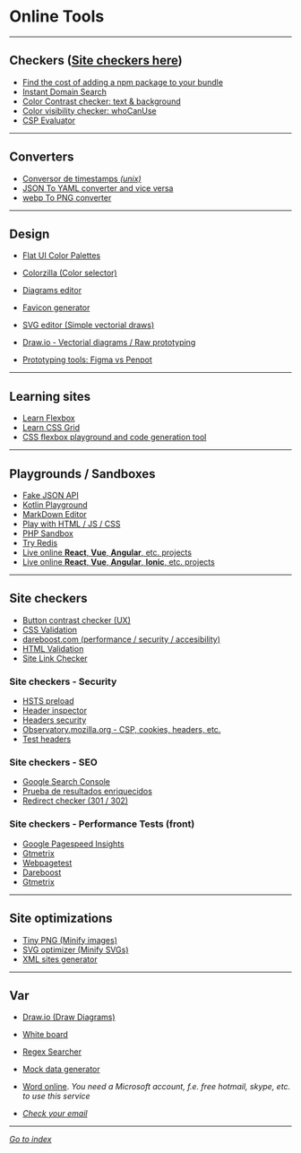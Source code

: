 # Online Tools

***
## Checkers ([Site checkers here](#site-checkers))

* <a href="https://bundlephobia.com/"
    rel="nofollow noopener noreferrer external"
    target="_blank">Find the cost of adding a npm package to your bundle</a>
* <a href="https://instantdomainsearch.com/"
    rel="nofollow noopener noreferrer external"
    target="_blank">Instant Domain Search</a>
* [Color Contrast checker: text & background](https://dequeuniversity.com/rules/axe/3.5/color-contrast)
* [Color visibility checker: whoCanUse](https://whocanuse.com/)
* [CSP Evaluator](https://csp-evaluator.withgoogle.com/)


***

## Converters

* <a href="https://www.epochconverter.com"
    rel="nofollow noopener noreferrer external"
    target="_blank">Conversor de timestamps *(unix)*</a>
* <a href="https://www.json2yaml.com"
    rel="nofollow noopener noreferrer external"
    target="_blank">JSON To YAML converter and vice versa</a>
* <a href="https://cloudconvert.com/webp-to-png"
    rel="nofollow noopener noreferrer external"
    target="_blank">webp To PNG converter</a>


***

## Design

* <a href="https://flatuicolors.com/"
    rel="nofollow noopener noreferrer external"
    target="_blank">Flat UI Color Palettes</a>
* <a href="http://www.colorzilla.com/gradient-editor"
    rel="nofollow noopener noreferrer external"
    target="_blank">Colorzilla (Color selector)</a>
* <a href="https://app.creately.com/manage/project/home"
    rel="nofollow noopener noreferrer external"
    target="_blank">Diagrams editor</a>
* <a href="https://realfavicongenerator.net"
    rel="nofollow noopener noreferrer external"
    target="_blank">Favicon generator</a>
* <a href="https://editor.method.ac"
    rel="nofollow noopener noreferrer external"
    target="_blank">SVG editor (Simple vectorial draws)</a>
* <a href="https://app.diagrams.net/"
    rel="nofollow noopener noreferrer external"
    target="_blank">Draw.io - Vectorial diagrams / Raw prototyping</a>

* [Prototyping tools: Figma vs Penpot](../tools/prototyping.md)

***

## Learning sites

* <a href="https://flexboxfroggy.com/#es"
    rel="nofollow noopener noreferrer external"
    target="_blank">Learn Flexbox</a>
* <a href="http://cssgridgarden.com/#es"
    rel="nofollow noopener noreferrer external"
    target="_blank">Learn CSS Grid</a>
* <a href="https://the-echoplex.net/flexyboxes/"
    rel="nofollow noopener noreferrer external"
    target="_blank">CSS flexbox playground and code generation tool</a>


***

## Playgrounds / Sandboxes

* <a href="https://jsonplaceholder.typicode.com/"
    rel="nofollow noopener noreferrer external"
    target="_blank">Fake JSON API</a>
* <a href="https://play.kotlinlang.org"
    rel="nofollow noopener noreferrer external"
    target="_blank">Kotlin Playground</a>
* <a href="https://dillinger.io/"
    rel="nofollow noopener noreferrer external"
    target="_blank">MarkDown Editor</a>
* <a href="https://playcode.io"
    rel="nofollow noopener noreferrer external"
    target="_blank">Play with HTML / JS / CSS</a>
* <a href="http://sandbox.onlinephpfunctions.com/"
    rel="nofollow noopener noreferrer external"
    target="_blank">PHP Sandbox</a>
* <a href="http://try.redis.io/"
    rel="nofollow noopener noreferrer external"
    target="_blank">
    Try Redis</a>
* <a href="https://codesandbox.io/"
    rel="nofollow noopener noreferrer external"
    target="_blank">
    Live online **React**, **Vue**, **Angular**, etc. projects</a>
* <a href="https://stackblitz.com/"
    rel="nofollow noopener noreferrer external"
    target="_blank">
    Live online **React**, **Vue**, **Angular**, **Ionic**, etc. projects</a>
***

## Site checkers
<span id="site-checkers"></span>

* <a href="https://www.aditus.io/button-contrast-checker/"
    rel="nofollow noopener noreferrer external"
    target="_blank">
    Button contrast checker (UX)</a>
* <a href="https://jigsaw.w3.org/css-validator/"
    rel="nofollow noopener noreferrer external"
    target="_blank">
    CSS Validation</a>
* <a href="https://www.dareboost.com/"
    rel="nofollow noopener noreferrer external"
    target="_blank">
    dareboost.com (performance / security / accesibility)</a>
* <a href="https://validator.w3.org/nu"
    rel="nofollow noopener noreferrer external"
    target="_blank">
    HTML Validation</a>
* <a href="https://www.drlinkcheck.com"
    rel="nofollow noopener noreferrer external"
    target="_blank">
    Site Link Checker</a>


### Site checkers - Security

* <a href="https://hstspreload.org"
    rel="nofollow noopener noreferrer external"
    target="_blank">
    HSTS preload</a>
* <a href="https://headerinspector.com"
    rel="nofollow noopener noreferrer external"
    target="_blank">
    Header inspector</a>
* <a href="https://securityheaders.com"
    rel="nofollow noopener noreferrer external"
    target="_blank">Headers security</a>
* <a href="https://observatory.mozilla.org"
    rel="nofollow noopener noreferrer external"
    target="_blank">
    Observatory.mozilla.org - CSP, cookies, headers, etc.</a>
* <a href="https://redbot.org/"
    rel="nofollow noopener noreferrer external"
    target="_blank">
    Test headers</a>


### Site checkers - SEO

* <a href="https://search.google.com/search-console"
    rel="nofollow noopener noreferrer external"
    target="_blank">
    Google Search Console</a>
* <a href="https://search.google.com/test/rich-results"
    rel="nofollow noopener noreferrer external"
    target="_blank">
    Prueba de resultados enriquecidos</a>
* <a href="http://www.redirect-checker.org/bulk-redirect-checker.php"
    rel="nofollow noopener noreferrer external"
    target="_blank">
    Redirect checker (301 / 302)</a>


### Site checkers - Performance Tests (front)

* <a href="https://developers.google.com/speed/pagespeed/insights/?hl=es"
    rel="nofollow noopener noreferrer external"
    target="_blank">Google Pagespeed Insights</a>
* <a href="https://gtmetrix.com/"
    rel="nofollow noopener noreferrer external"
    target="_blank">Gtmetrix</a>
* <a href="https://webpagetest.org/"
    rel="nofollow noopener noreferrer external"
    target="_blank">Webpagetest</a>
* <a href="https://www.dareboost.com/"
    rel="nofollow noopener noreferrer external"
    target="_blank">Dareboost</a>
* <a href="https://gtmetrix.com"
    rel="nofollow noopener noreferrer external"
    target="_blank">Gtmetrix</a>

***

## Site optimizations

* <a href="https://tinypng.com"
    rel="nofollow noopener noreferrer external"
    target="_blank">Tiny PNG (Minify images)</a>
* <a href="https://jakearchibald.github.io/svgomg"
    rel="nofollow noopener noreferrer external"
    target="_blank">SVG optimizer (Minify SVGs)</a>
* <a href="https://www.xml-sitemaps.com/crawl.html"
    rel="nofollow noopener noreferrer external"
    target="_blank">XML sites generator</a>


***

## Var

* <a href="https://www.draw.io"
    rel="nofollow noopener noreferrer external"
    target="_blank">Draw.io (Draw Diagrams)</a>
* <a href="https://whiteboardfox.com"
    rel="nofollow noopener noreferrer external"
    target="_blank">White board</a>
* <a href="https://ihateregex.io"
    rel="nofollow noopener noreferrer external"
    target="_blank">Regex Searcher</a>
* <a href="https://www.mockaroo.com"
    rel="nofollow noopener noreferrer external"
    target="_blank">Mock data generator</a>
* <a href="https://office.live.com/start/Word.aspx"
    rel="nofollow noopener noreferrer external"
    target="_blank">Word online</a>. <em>You need a Microsoft account, f.e. free hotmail, skype, etc. to use this service<em>

* <a href="https://monitor.firefox.com"
    rel="nofollow noopener noreferrer external"
    target="_blank">Check your email</a>


***

[Go to index](../../README.md)
